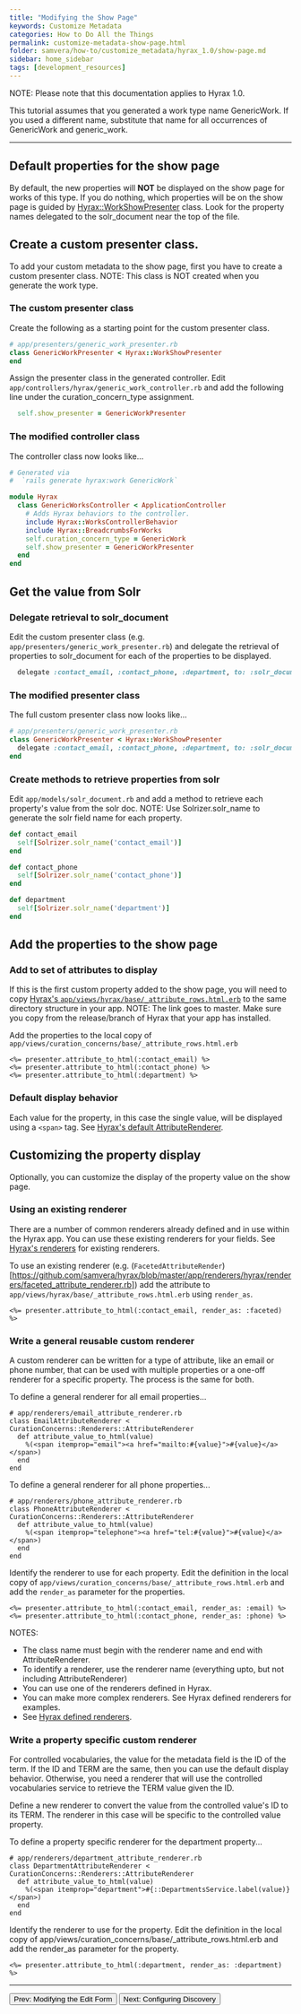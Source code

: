 ```yaml
---
title: "Modifying the Show Page"
keywords: Customize Metadata
categories: How to Do All the Things
permalink: customize-metadata-show-page.html
folder: samvera/how-to/customize_metadata/hyrax_1.0/show-page.md
sidebar: home_sidebar
tags: [development_resources]
---
```


NOTE: Please note that this documentation applies to Hyrax 1.0.

This tutorial assumes that you generated a work type name GenericWork.  If you used a different name, substitute that name for all occurrences of GenericWork and generic_work.

---

## Default properties for the show page

By default, the new properties will **NOT** be displayed on the show page for works of this type.   If you do nothing, which properties will be on the show page is guided by [Hyrax::WorkShowPresenter](https://github.com/samvera/hyrax/blob/master/app/presenters/hyrax/work_show_presenter.rb) class.  Look for the property names delegated to the solr_document near the top of the file.


## Create a custom presenter class.

To add your custom metadata to the show page, first you have to create a custom presenter class.  NOTE: This class is NOT created when you generate the work type.


### The custom presenter class

Create the following as a starting point for the custom presenter class.

```ruby
# app/presenters/generic_work_presenter.rb
class GenericWorkPresenter < Hyrax::WorkShowPresenter
end
```

Assign the presenter class in the generated controller.  Edit `app/controllers/hyrax/generic_work_controller.rb` and add the following line under the curation_concern_type assignment.

```ruby
  self.show_presenter = GenericWorkPresenter
```

### The modified controller class

The controller class now looks like...

```ruby
# Generated via
#  `rails generate hyrax:work GenericWork`

module Hyrax
  class GenericWorksController < ApplicationController
    # Adds Hyrax behaviors to the controller.
    include Hyrax::WorksControllerBehavior
    include Hyrax::BreadcrumbsForWorks
    self.curation_concern_type = GenericWork
    self.show_presenter = GenericWorkPresenter
  end
end
```


## Get the value from Solr

### Delegate retrieval to solr_document

Edit the custom presenter class (e.g. `app/presenters/generic_work_presenter.rb`) and delegate the retrieval of properties to solr_document for each of the properties to be displayed.

```ruby
  delegate :contact_email, :contact_phone, :department, to: :solr_document
```

### The modified presenter class

The full custom presenter class now looks like...

```ruby
# app/presenters/generic_work_presenter.rb
class GenericWorkPresenter < Hyrax::WorkShowPresenter
  delegate :contact_email, :contact_phone, :department, to: :solr_document
end
```

### Create methods to retrieve properties from solr

Edit `app/models/solr_document.rb` and add a method to retrieve each property's value from the solr doc.  NOTE: Use Solrizer.solr_name to generate the solr field name for each property.

```ruby
def contact_email
  self[Solrizer.solr_name('contact_email')]
end

def contact_phone
  self[Solrizer.solr_name('contact_phone')]
end

def department
  self[Solrizer.solr_name('department')]
end
```

## Add the properties to the show page

### Add to set of attributes to display

If this is the first custom property added to the show page, you will need to copy [Hyrax's `app/views/hyrax/base/_attribute_rows.html.erb`](https://github.com/samvera/hyrax/blob/master/app/views/hyrax/base/_attribute_rows.html.erb) to the same directory structure in your app.  NOTE: The link goes to master.  Make sure you copy from the release/branch of Hyrax that your app has installed.

Add the properties to the local copy of `app/views/curation_concerns/base/_attribute_rows.html.erb`
```erb
<%= presenter.attribute_to_html(:contact_email) %>
<%= presenter.attribute_to_html(:contact_phone) %>
<%= presenter.attribute_to_html(:department) %>
```

<!-- TODO: REMOVE THIS SECTION -- I don't think it is necessary anymore to add_show_field in blacklight controller.  -->
<!--
### Configure Blacklight to show the property on the show page

Edit `app/controllers/catalog_controller.rb` and look for the section including `add_show_field` statements.  Add the following:

```ruby
config.add_show_field solr_name("contact_email", :stored_searchable), label: "Contact Email"
config.add_show_field solr_name("contact_phone", :stored_searchable), label: "Contact Phone"
config.add_show_field solr_name("department", :stored_searchable), label: "Department"
```
-->

### Default display behavior

Each value for the property, in this case the single value, will be displayed using a `<span>` tag.  See [Hyrax's default AttributeRenderer](https://github.com/samvera/hyrax/blob/master/app/renderers/hyrax/renderers/attribute_renderer.rb).


## Customizing the property display

Optionally, you can customize the display of the property value on the show page.

### Using an existing renderer

There are a number of common renderers already defined and in use within the Hyrax app.  You can use these existing renderers for your fields.  See [Hyrax's renderers](https://github.com/samvera/hyrax/tree/master/app/renderers/hyrax/renderers) for existing renderers.

To use an existing renderer (e.g. (`FacetedAttributeRender`)[https://github.com/samvera/hyrax/blob/master/app/renderers/hyrax/renderers/faceted_attribute_renderer.rb]) add the attribute to `app/views/hyrax/base/_attribute_rows.html.erb` using `render_as`.

```erb
<%= presenter.attribute_to_html(:contact_email, render_as: :faceted) %>
```

### Write a general reusable custom renderer

A custom renderer can be written for a type of attribute, like an email or phone number, that can be used with multiple properties or a one-off renderer for a specific property.  The process is the same for both.

To define a general renderer for all email properties...
```erb
# app/renderers/email_attribute_renderer.rb
class EmailAttributeRenderer < CurationConcerns::Renderers::AttributeRenderer
  def attribute_value_to_html(value)
    %(<span itemprop="email"><a href="mailto:#{value}">#{value}</a></span>)
  end
end
```

To define a general renderer for all phone properties...
```erb
# app/renderers/phone_attribute_renderer.rb
class PhoneAttributeRenderer < CurationConcerns::Renderers::AttributeRenderer
  def attribute_value_to_html(value)
    %(<span itemprop="telephone"><a href="tel:#{value}">#{value}</a></span>)
  end
end
```

Identify the renderer to use for each property.  Edit the definition in the local copy of `app/views/curation_concerns/base/_attribute_rows.html.erb` and add the `render_as` parameter for the properties.
```erb
<%= presenter.attribute_to_html(:contact_email, render_as: :email) %>
<%= presenter.attribute_to_html(:contact_phone, render_as: :phone) %>
```

NOTES:
* The class name must begin with the renderer name and end with AttributeRenderer.
* To identify a renderer, use the renderer name (everything upto, but not including AttributeRenderer)
* You can use one of the renderers defined in Hyrax.
* You can make more complex renderers.  See Hyrax defined renderers for examples.
* See [Hyrax defined renderers](https://github.com/samvera/hyrax/tree/master/app/renderers/hyrax/renderers).


### Write a property specific custom renderer

For controlled vocabularies, the value for the metadata field is the ID of the term.  If the ID and TERM are the same, then you can use the default display behavior.  Otherwise, you need a renderer that will use the controlled vocabularies service to retrieve the TERM value given the ID.

Define a new renderer to convert the value from the controlled value's ID to its TERM.  The renderer in this case will be specific to the controlled value property.

To define a property specific renderer for the department property...
```erb
# app/renderers/department_attribute_renderer.rb
class DepartmentAttributeRenderer < CurationConcerns::Renderers::AttributeRenderer
  def attribute_value_to_html(value)
    %(<span itemprop="department">#{::DepartmentsService.label(value)}</span>)
  end
end

```

Identify the renderer to use for the property.  Edit the definition in the local copy of app/views/curation_concerns/base/_attribute_rows.html.erb and add the render_as parameter for the property.
```erb
<%= presenter.attribute_to_html(:department, render_as: :department) %>
```

---

<p><a href="customize-metadata-edit-form.html"><button type="button" class="btn btn-primary">Prev: Modifying the Edit Form</button></a>  <a href="customize-metadata-discovery.html"><button type="button" class="btn btn-primary">Next: Configuring Discovery</button></a></p>
